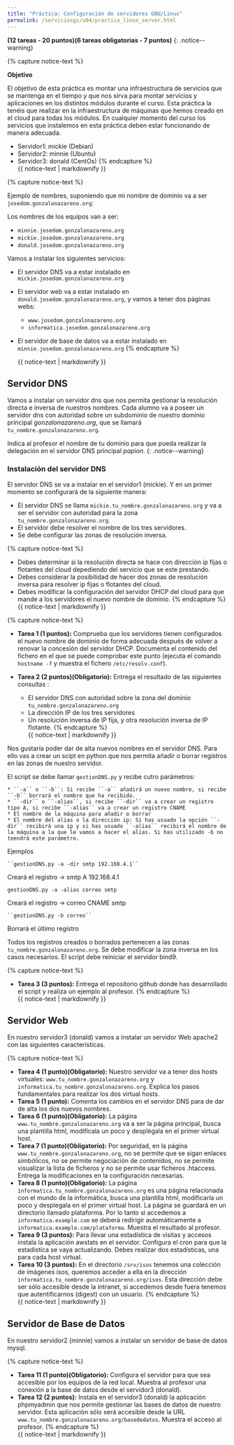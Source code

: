 ```yaml
---
title: "Práctica: Configuración de servidores GNU/Linux"
permalink: /serviciosgs/u04/practica_linux_server.html
---    
```


**(12 tareas - 20 puntos)(6 tareas obligatorias - 7 puntos)**
{: .notice--warning}

{% capture notice-text %}

**Objetivo**

El objetivo de esta práctica es montar una infraestructura de servicios que se mantenga en el tiempo y que nos sirva para montar servicios y aplicaciones en los distintos módulos durante el curso. Esta práctica la tenéis que realizar en la infraestructura de máquinas que hemos creado en el cloud para todas los módulos. En cualquier momento del curso los servicios que instalemos en esta práctica deben estar funcionando de manera adecuada.

* Servidor1: mickie (Debian)
* Servidor2: minnie (Ubuntu)
* Servidor3: donald (CentOs)
{% endcapture %}<div class="warning--info">{{ notice-text | markdownify }}</div>

{% capture notice-text %}

Ejemplo de nombres, suponiendo que mi nombre de dominio va a ser ``josedom.gonzalonazareno.org``:

Los nombres de los equipos van a ser:

* ``minnie.josedom.gonzalonazareno.org``
* ``mickie.josedom.gonzalonazareno.org``
* ``donald.josedom.gonzalonazareno.org``

Vamos a instalar los siguientes servicios:

* El servidor DNS va a estar instalado en ``mickie.josedom.gonzalonazareno.org``
* El servidor web va a estar instalado en ``donald.josedom.gonzalonazareno.org``, y vamos a tener dos páginas webs:
       
    * ``www.josedom.gonzalonazareno.org``
    * ``informatica.josedom.gonzalonazareno.org``

* El servidor de base de datos va a estar instalado en ``minnie.josedom.gonzalonazareno.org``
{% endcapture %}<div class="warning--info">{{ notice-text | markdownify }}</div>

## Servidor DNS

Vamos a instalar un servidor dns que nos permita gestionar la resolución directa e inversa de nuestros nombres. Cada alumno va a poseer un servidor dns con autoridad sobre un subdominio de nuestro dominio principal *gonzalonazareno.org*, que se llamará ``tu_nombre.gonzalonazareno.org``.

Indica al profesor el nombre de tu dominio para que pueda realizar la delegación en el servidor DNS principal *papion*.
{: .notice--warning}

### Instalación del servidor DNS

El servidor DNS se va a instalar en el servidor1 (mickie). Y en un primer momento se configurará de la siguiente manera:

* El servidor DNS se llama ``mickie.tu_nombre.gonzalonazareno.org`` y va a ser el servidor con autoridad para la zona ``tu_nombre.gonzalonazareno.org``.
* El servidor debe resolver el nombre de los tres servidores.
* Se debe configurar las zonas de resolución inversa.

{% capture notice-text %}
* Debes determinar si la resolución directa se hace con dirección ip fijas o flotantes del cloud depediendo del servicio que se este prestando.
* Debes considerar la posibilidad de hacer dos zonas de resolución inversa para resolver ip fijas o flotantes del cloud.
* Debes modificar la configuración del servidor DHCP del cloud para que mande a los servidores el nuevo nombre de dominio.
{% endcapture %}<div class="warning--info">{{ notice-text | markdownify }}</div>

{% capture notice-text %}
* **Tarea 1 (1 puntos):** Comprueba que los servidores tienen configurados el nuevo nombre de dominio de forma adecuada después de volver a renovar la concesión del servidor DHCP. Documenta el contenido del fichero en el que se puede comprobar este punto (ejecuta el comando ``hostname -f`` y muestra el fichero ``/etc/resolv.conf``).
* **Tarea 2 (2 puntos)(Obligatorio):** Entrega el resultado de las siguientes consultas :

    * El servidor DNS con autoridad sobre la zona del dominio ``tu_nombre.gonzalonazareno.org``
    * La dirección IP de los tres servidores
    * Un resolución inversa de IP fija, y otra resolución inversa de IP flotante.
{% endcapture %}<div class="notice--info">{{ notice-text | markdownify }}</div>

Nos gustaría poder dar de alta nuevos nombres en el servidor DNS. Para ello vas a crear un scipt en python que nos permita añadir o borrar registros en las zonas de nuestro servidor.

El script se debe llamar ``gestionDNS.py`` y recibe cutro parámetros:

   	* ``-a`` o ``-b``: Si recibe ``-a`` añadirá un nuevo nombre, si recibe ``-b`` borrará el nombre que ha recibido.
    * ``-dir`` o ``-alias``, si recibe ``-dir`` va a crear un registro tipo A, si recibe ``-alias`` va a crear un registro CNAME
    * El nombre de la máquina para añadir o borrar
    * El nombre del alias o la dirección ip: Si has usuado la opción ``-dir`` recibirá una ip y si has usuado ``-alias`` recibirá el nombre de la máquina a la que le vamos a hacer el alias. Si has utilizado -b no teendrá este parámetro.

Ejemplos

  	``gestionDNS.py -a -dir smtp 192.168.4.1``	

Creará el registro -> smtp    A    192.168.4.1	

   ``gestionDNS.py -a -alias correo smtp``	

Creará el registro -> correo      CNAME    smtp	

    ``gestionDNS.py -b correo``	

Borrará el último registro

Todos los registros creados o borrados pertenecen a las zonas ``tu_nombre.gonzalonazareno.org``. Se debe modificar la zona inversa en los casos necesarios. El script debe reiniciar el servidor bind9.

{% capture notice-text %}
* **Tarea 3 (3 puntos):** Entrega el repositorio github donde has desarrollado el script y realiza un ejemplo al profesor.
{% endcapture %}<div class="notice--info">{{ notice-text | markdownify }}</div>

## Servidor Web

En nuestro servidor3 (donald) vamos a instalar un servidor Web apache2 con las siguientes características.

{% capture notice-text %}
* **Tarea 4 (1 punto)(Obligatorio):** Nuestro servidor va  a tener dos hosts virtuales: ``www.tu_nombre.gonzalonazareno.org`` y ``informatica.tu_nombre.gonzalonazareno.org``. Explica los pasos fundamentales para realizar los dos virtual hosts.
* **Tarea 5 (1 punto):** Comenta los cambios en el servidor DNS para de dar de alta los dos nuevos nombres.
* **Tarea 6 (1 punto)(Obligatorio):** La página ``www.tu_nombre.gonzalonazareno.org`` va a ser la página principal, busca una plantilla html, modifícala un poco y desplégala en el primer virtual host. 
* **Tarea 7 (1 punto)(Obligatorio):** Por seguridad, en la página ``www.tu_nombre.gonzalonazareno.org``, no se permite que se sigan enlaces simbólicos, no se permite negociación de contenidos, no se permite visualizar la lista de ficheros y no se permite usar ficheros .htaccess. Entrega la modificaciones en la configuración necesarias.
* **Tarea 8 (1 punto)(Obligatorio):** La página ``informatica.tu_nombre.gonzalonazareno.org`` es una página relacionada con el mundo de la informática, busca una plantilla html, modificarla un poco y desplegala en el primer virtual host. La página se guardará en  un directorio llamado plataforma. Por lo tanto si accedemos a ``informatica.example.com`` se deberá redirigir automáticamente a ``informatica.example.com/plataforma``. Muestra el resultado al profesor.
* **Tarea 9 (3 puntos):** Para llevar una estadística de visitas y accesos instala la aplicación awstats en el servidor. Configura el cron para que la estadistíca se vaya actualizando. Debes realizar dos estadísticas, una para cada host virtual.
* **Tarea 10 (3 puntos):** En el directorio ``/srv/isos`` tenemos una colección de imágenes isos, queremos acceder a ella en la dirección ``informatica.tu_nombre.gonzalonazareno.org/isos``. Esta dirección debe ser sólo accesible desde la intranet, si accedemos desde fuera tenemos que autentificarnos (digest) con un usuario.
{% endcapture %}<div class="notice--info">{{ notice-text | markdownify }}</div>

## Servidor de Base de Datos

En nuestro servidor2 (minnie) vamos a instalar un servidor de base de datos mysql.

{% capture notice-text %}
* **Tarea 11 (1 punto)(Obligatorio):** Configura el servidor para que sea accesible por los equipos de la red local. Muestra al profesor una conexión a la base de datos desde el servidor3 (donald).
* **Tarea 12 (2 puntos):** Instala en el servidor3 (donald) la aplicación phpmyadmin que nos permite gestionar las bases de datos de nuestro servidor. Esta aplicación sólo será accesible desde la URL ``www.tu_nombre.gonzalonazareno.org/basededatos``. Muestra el acceso al profesor.
{% endcapture %}<div class="notice--info">{{ notice-text | markdownify }}</div>